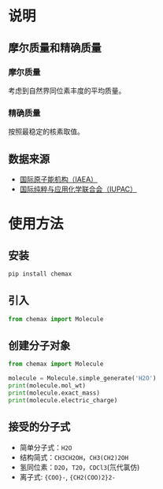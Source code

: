 # 说明

## 摩尔质量和精确质量

### 摩尔质量

考虑到自然界同位素丰度的平均质量。

### 精确质量

按照最稳定的核素取值。

## 数据来源

- [国际原子能机构（IAEA）](https://www-nds.iaea.org/)
- [国际纯粹与应用化学联合会（IUPAC）](https://www.iupac.org/)

# 使用方法

## 安装

```bash
pip install chemax
```

## 引入

```python
from chemax import Molecule
```

## 创建分子对象

```python
from chemax import Molecule

molecule = Molecule.simple_generate('H2O')
print(molecule.mol_wt)
print(molecule.exact_mass)
print(molecule.electric_charge)
```

## 接受的分子式

- 简单分子式：`H2O`
- 结构简式：`CH3CH2OH`，`CH3(CH2)2OH`
- 氢同位素：`D2O`，`T2O`，`CDCl3`(氘代氯仿)
- 离子式: `{COO}-`, `{CH2(COO)2}2-`
